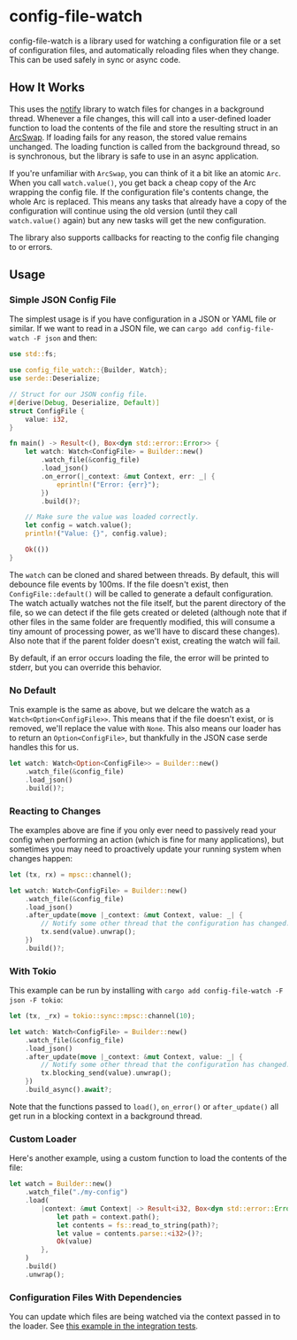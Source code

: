 # config-file-watch

config-file-watch is a library used for watching a configuration file or a set of configuration files, and automatically reloading files when they change. This can be used safely in sync or async code.

## How It Works

This uses the [notify](https://crates.io/crates/notify) library to watch files for changes in a background thread. Whenever a file changes, this will call into a user-defined loader function to load the contents of the file and store the resulting struct in an [ArcSwap](https://docs.rs/arc-swap/latest/arc_swap/index.html). If loading fails for any reason, the stored value remains unchanged. The loading function is called from the background thread, so is synchronous, but the library is safe to use in an async application.

If you're unfamiliar with `ArcSwap`, you can think of it a bit like an atomic `Arc`. When you call `watch.value()`, you get back a cheap copy of the Arc wrapping the config file. If the configuration file's contents change, the whole Arc is replaced. This means any tasks that already have a copy of the configuration will continue using the old version (until they call `watch.value()` again) but any new tasks will get the new configuration.

The library also supports callbacks for reacting to the config file changing to or errors.

## Usage

### Simple JSON Config File

The simplest usage is if you have configuration in a JSON or YAML file or similar. If we want to read in a JSON file, we can `cargo add config-file-watch -F json` and then:

```rs
use std::fs;

use config_file_watch::{Builder, Watch};
use serde::Deserialize;

// Struct for our JSON config file.
#[derive(Debug, Deserialize, Default)]
struct ConfigFile {
    value: i32,
}

fn main() -> Result<(), Box<dyn std::error::Error>> {
    let watch: Watch<ConfigFile> = Builder::new()
        .watch_file(&config_file)
        .load_json()
        .on_error(|_context: &mut Context, err: _| {
            eprintln!("Error: {err}");
        })
        .build()?;

    // Make sure the value was loaded correctly.
    let config = watch.value();
    println!("Value: {}", config.value);

    Ok(())
}
```

The `watch` can be cloned and shared between threads. By default, this will debounce file events by 100ms. If the file doesn't exist, then `ConfigFile::default()` will be called to generate a default configuration. The watch actually watches not the file itself, but the parent directory of the file, so we can detect if the file gets created or deleted (although note that if other files in the same folder are frequently modified, this will consume a tiny amount of processing power, as we'll have to discard these changes). Also note that if the parent folder doesn't exist, creating the watch will fail.

By default, if an error occurs loading the file, the error will be printed to stderr, but you can override this behavior.

### No Default

Tnis example is the same as above, but we delcare the watch as a `Watch<Option<ConfigFile>>`. This means that if the file doesn't exist, or is removed, we'll replace the value with `None`. This also means our loader has to return an `Option<ConfigFile>`, but thankfully in the JSON case serde handles this for us.

```rs
let watch: Watch<Option<ConfigFile>> = Builder::new()
    .watch_file(&config_file)
    .load_json()
    .build()?;
```

### Reacting to Changes

The examples above are fine if you only ever need to passively read your config when performing an action (which is fine for many applications), but sometimes you may need to proactively update your running system when changes happen:

```rs
let (tx, rx) = mpsc::channel();

let watch: Watch<ConfigFile> = Builder::new()
    .watch_file(&config_file)
    .load_json()
    .after_update(move |_context: &mut Context, value: _| {
        // Notify some other thread that the configuration has changed.
        tx.send(value).unwrap();
    })
    .build()?;
```

### With Tokio

This example can be run by installing with `cargo add config-file-watch -F json -F tokio`:

```rs
let (tx, _rx) = tokio::sync::mpsc::channel(10);

let watch: Watch<ConfigFile> = Builder::new()
    .watch_file(&config_file)
    .load_json()
    .after_update(move |_context: &mut Context, value: _| {
        // Notify some other thread that the configuration has changed.
        tx.blocking_send(value).unwrap();
    })
    .build_async().await?;
```

Note that the functions passed to `load()`, `on_error()` or `after_update()` all get run in a blocking context in a background thread.

### Custom Loader

Here's another example, using a custom function to load the contents of the file:

```rs
let watch = Builder::new()
    .watch_file("./my-config")
    .load(
        |context: &mut Context| -> Result<i32, Box<dyn std::error::Error + Send + Sync>> {
            let path = context.path();
            let contents = fs::read_to_string(path)?;
            let value = contents.parse::<i32>()?;
            Ok(value)
        },
    )
    .build()
    .unwrap();
```

### Configuration Files With Dependencies

You can update which files are being watched via the context passed in to the loader. See [this example in the integration tests](./tests/dependencies.rs).
